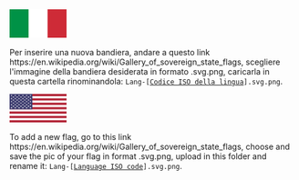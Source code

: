<img src="Lang-Ita.svg.png" height=50px width=100px>
<p>Per inserire una nuova bandiera, andare a questo link 
https://en.wikipedia.org/wiki/Gallery_of_sovereign_state_flags, 
scegliere l'immagine della bandiera desiderata in formato .svg.png, 
caricarla in questa cartella rinominandola: 
<code>Lang-[<a href="https://en.wikipedia.org/wiki/List_of_ISO_639-2_codes">Codice ISO della lingua</a>].svg.png</code>.</p>

<img src="Lang-Eng.svg.png" height=50px width=100px>
<p>To add a new flag, go to this link 
https://en.wikipedia.org/wiki/Gallery_of_sovereign_state_flags, 
choose and save the pic of your flag in format .svg.png, 
upload in this folder and rename it: 
<code>Lang-[<a href="https://en.wikipedia.org/wiki/List_of_ISO_639-2_codes">Language ISO code</a>].svg.png</code>.</p>

